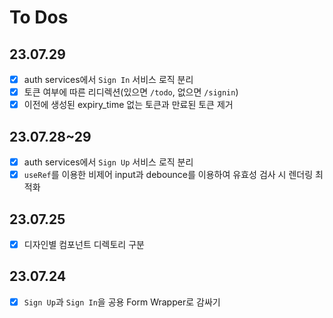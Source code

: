 # To Dos

## 23.07.29

- [x] auth services에서 `Sign In` 서비스 로직 분리
- [x] 토큰 여부에 따른 리디렉션(있으면 `/todo`, 없으면 `/signin`)
- [x] 이전에 생성된 expiry_time 없는 토큰과 만료된 토큰 제거

## 23.07.28~29

- [x] auth services에서 `Sign Up` 서비스 로직 분리
- [x] `useRef`를 이용한 비제어 input과 debounce를 이용하여 유효성 검사 시 렌더링 최적화

## 23.07.25

- [x] 디자인별 컴포넌트 디렉토리 구분

## 23.07.24

- [x] `Sign Up`과 `Sign In`을 공용 Form Wrapper로 감싸기
